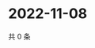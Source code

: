 # 2022-11-08

共 0 条

<!-- BEGIN WEIBO -->
<!-- 最后更新时间 Tue Nov 08 2022 14:07:35 GMT+0800 (China Standard Time) -->

<!-- END WEIBO -->
